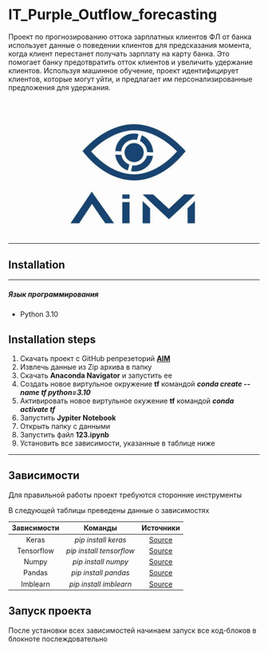 # IT_Purple_Outflow_forecasting

Проект по прогнозированию оттока зарплатных клиентов ФЛ от банка использует данные о поведении клиентов для предсказания момента, когда клиент перестанет получать зарплату на карту банка. Это помогает банку предотвратить отток клиентов и увеличить удержание клиентов. Используя машинное обучение, проект идентифицирует клиентов, которые могут уйти, и предлагает им персонализированные предложения для удержания.
![Logo project](Logo.jpg)
***
## Installation
___
##### Язык программирования
* Python 3.10
## Installation steps
1. Скачать проект с GitHub репрезеторий [**AIM**](https://github.com/ArtificialIntelligenceMenace/IT_Purple_Outflow_forecasting.git "Скачать") 
2. Извлечь данные из Zip архива в папку
3. Скачать **Anaconda Navigator** и запустить ее
4. Создать новое виртульное окружение **tf**
командой ***conda create --name tf python=3.10***
5. Активировать новое виртульное окужение **tf**
командой ***conda activate tf***
6. Запустить **Jypiter Notebook**
7. Открыть папку с данными
8. Запустить файл **123.ipynb**
9. Установить все зависимости, указанные в таблице ниже
---
## Зависимости
Для правильной работы проект требуются сторонние инструменты

В следующей таблицы преведены данные о зависимостях

Зависимости | Команды | Источники | 
:-----------:|:---------:|:-----------:
Keras|*pip install keras*|[Source](https://pypi.org/project/keras/)
Tensorflow|*pip install tensorflow*|[Source](https://www.tensorflow.org/install?hl=ru)
Numpy|*pip install numpy*|[Source](https://pypi.org/project/numpy/)
Pandas|*pip install pandas*|[Source](https://pypi.org/project/pandas/)
Imblearn|*pip install imblearn*|[Source](https://pypi.org/project/imblearn/)
## Запуск проекта
После установки всех зависимостей начинаем запуск все код-блоков в блокноте послеждовательно
